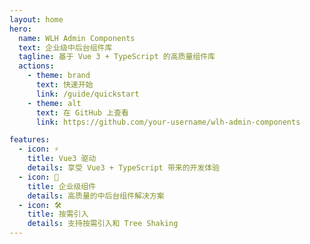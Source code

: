 ```yaml
---
layout: home
hero:
  name: WLH Admin Components
  text: 企业级中后台组件库
  tagline: 基于 Vue 3 + TypeScript 的高质量组件库
  actions:
    - theme: brand
      text: 快速开始
      link: /guide/quickstart
    - theme: alt
      text: 在 GitHub 上查看
      link: https://github.com/your-username/wlh-admin-components

features:
  - icon: ⚡️
    title: Vue3 驱动
    details: 享受 Vue3 + TypeScript 带来的开发体验
  - icon: 🖖
    title: 企业级组件
    details: 高质量的中后台组件解决方案
  - icon: 🛠️
    title: 按需引入
    details: 支持按需引入和 Tree Shaking
---
```

